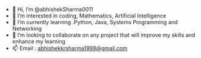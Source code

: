- 👋 Hi, I’m @abhishekSharma0011
- 👀 I’m interested in coding, Mathematics, Artificial Intelligence
- 🌱 I’m currently learning .Python, Java, Systems Programming and Networking
- 💞️ I’m looking to collaborate on any project that will improve my skills and enhance my learning
- 📫 Email : abhishekkrsharma1999@gmail.com

<!---
abhishekSharma0011/abhishekSharma0011 is a ✨ special ✨ repository because its `README.md` (this file) appears on your GitHub profile.
You can click the Preview link to take a look at your changes.
--->
